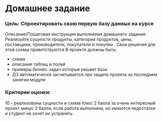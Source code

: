# Домашнее задание

### Цель: Спроектировать свою первую базу данных на курсе
Описание/Пошаговая инструкция выполнения домашнего задания:
Реализуйте сущности продукты, категории продуктов, цены, поставщики, производители, покупатели и покупки .
Свои решения для этой схемы приветствуются
В проекте должны быть:

* схема
* описание таблиц и полей
* примеры бизнес-задач которые решает база
* ДЗ автоматически засчитывается при защите проекта на последнем занятии модуля

### Критерии оценки:
10 - реализованы сущности и схема
плюс 2 балла за очень интересный проект
минус 2 балла, если работа выполнена, но имеются недостатки и студент не хочет их устранять



